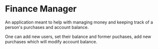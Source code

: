 # Finance Manager

An application meant to help with managing money and keeping track of a person's purchases and account balance.

One can add new users, set their balance and former puchases, add new purchases which will modify account balance.
